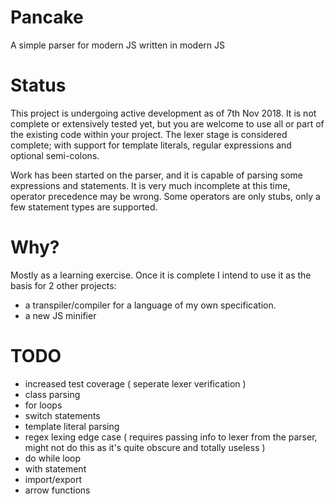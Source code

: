 # Pancake
A simple parser for modern JS written in modern JS

# Status
This project is undergoing active development as of 7th Nov 2018. It is not complete or extensively tested yet, but you are welcome to use all or part of the existing code within your project. The lexer stage is considered complete; with support for template literals, regular expressions and optional semi-colons.

Work has been started on the parser, and it is capable of parsing some expressions and statements. It is very much incomplete at this time, operator precedence may be wrong. Some operators are only stubs, only a few statement types are supported. 

<!-- # Concepts -->

# Why?
Mostly as a learning exercise. Once it is complete I intend to use it as the basis for 2 other projects:
- a transpiler/compiler for a language of my own specification.
- a new JS minifier

# TODO
- increased test coverage ( seperate lexer verification )
- class parsing
- for loops
- switch statements
- template literal parsing
- regex lexing edge case ( requires passing info to lexer from the parser, might not do this as it's quite obscure and totally useless )
- do while loop
- with statement
- import/export
- arrow functions
